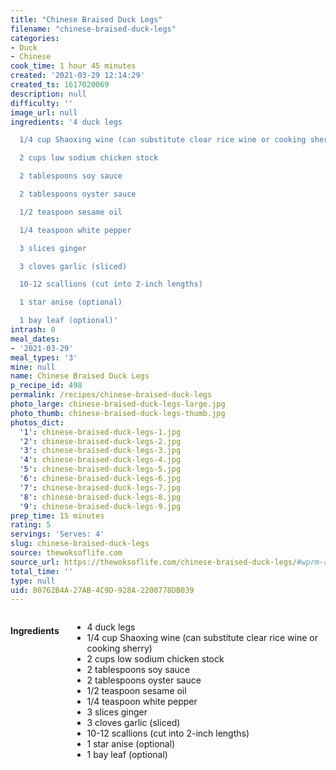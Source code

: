 ```yaml
---
title: "Chinese Braised Duck Legs"
filename: "chinese-braised-duck-legs"
categories:
- Duck
- Chinese
cook_time: 1 hour 45 minutes
created: '2021-03-29 12:14:29'
created_ts: 1617020069
description: null
difficulty: ''
image_url: null
ingredients: '4 duck legs

  1/4 cup Shaoxing wine (can substitute clear rice wine or cooking sherry)

  2 cups low sodium chicken stock

  2 tablespoons soy sauce

  2 tablespoons oyster sauce

  1/2 teaspoon sesame oil

  1/4 teaspoon white pepper

  3 slices ginger

  3 cloves garlic (sliced)

  10-12 scallions (cut into 2-inch lengths)

  1 star anise (optional)

  1 bay leaf (optional)'
intrash: 0
meal_dates:
- '2021-03-29'
meal_types: '3'
mine: null
name: Chinese Braised Duck Legs
p_recipe_id: 498
permalink: /recipes/chinese-braised-duck-legs
photo_large: chinese-braised-duck-legs-large.jpg
photo_thumb: chinese-braised-duck-legs-thumb.jpg
photos_dict:
  '1': chinese-braised-duck-legs-1.jpg
  '2': chinese-braised-duck-legs-2.jpg
  '3': chinese-braised-duck-legs-3.jpg
  '4': chinese-braised-duck-legs-4.jpg
  '5': chinese-braised-duck-legs-5.jpg
  '6': chinese-braised-duck-legs-6.jpg
  '7': chinese-braised-duck-legs-7.jpg
  '8': chinese-braised-duck-legs-8.jpg
  '9': chinese-braised-duck-legs-9.jpg
prep_time: 15 minutes
rating: 5
servings: 'Serves: 4'
slug: chinese-braised-duck-legs
source: thewoksoflife.com
source_url: https://thewoksoflife.com/chinese-braised-duck-legs/#wprm-recipe-container-39149
total_time: ''
type: null
uid: B0762B4A-27AB-4C9D-928A-2200778DB039
---
```

<div class="large-8 medium-7 columns" id="writeup">	</div><!-- #writeup -->
</div><!-- #row-one -->
<div class="row" id="row-two">	<div class="medium-4 small-5 columns" id="ingredients"><h4>Ingredients</h4><div class="box box-ingredients content"><ul>
<li>4 duck legs</li>
<li>1/4 cup Shaoxing wine (can substitute clear rice wine or cooking sherry)</li>
<li>2 cups low sodium chicken stock</li>
<li>2 tablespoons soy sauce</li>
<li>2 tablespoons oyster sauce</li>
<li>1/2 teaspoon sesame oil</li>
<li>1/4 teaspoon white pepper</li>
<li>3 slices ginger</li>
<li>3 cloves garlic (sliced)</li>
<li>10-12 scallions (cut into 2-inch lengths)</li>
<li>1 star anise (optional)</li>
<li>1 bay leaf (optional)</li>
</ul>
</div>	</div>	<div class="medium-6 small-7 columns" id="directions">	</div>